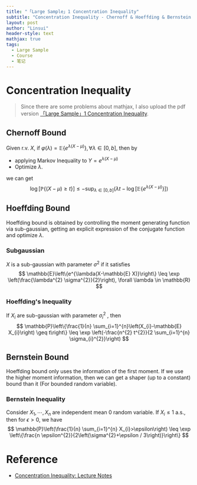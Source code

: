 ```yaml
---
title: "「Large Sample」1 Concentration Inequality"
subtitle: "Concentration Inequality - Chernoff & Hoeffding & Bernstein Inequality"
layout: post
author: "Linsui"
header-style: text
mathjax: true
tags:
  - Large Sample
  - Course
  - 笔记
---
```


#  Concentration Inequality

> Since there are some problems about mathjax, I also upload the pdf version <a href="https://denglinsui.github.io/reading-note/pdf/LargeSample/01.pdf" target="_blank">「Large Sample」1 Concentration Inequality</a>.

## Chernoff Bound

Given r.v. $X$, if $\varphi(\lambda)=\mathbb{E}\left\{e^{\lambda(X-\mu)}\right\},\forall \lambda\in[0,b]$, then by 

- applying Markov Inequality to  $Y=e^{\lambda(X-\mu)}$
- Optimize $\lambda$.

we can get
$$
\log [\mathbb{P}\{(X-\mu) \geq t\}] \leq-\sup _{\lambda \in[0, b]}\left(\lambda t-\log \left[\mathbb{E}\left\{e^{\lambda(X-\mu)}\right\}\right]\right)
$$

## Hoeffding Bound

Hoeffding bound is obtained by controlling the moment generating function via sub-gaussian, getting an explicit expression of the conjugate function and optimize $\lambda$.

### Subgaussian

$X$ is a sub-gaussian with parameter $\sigma^2$ if it satisfies
$$
\mathbb{E}\left\{e^{\lambda(X-\mathbb{E} X)}\right\} \leq \exp \left(\frac{\lambda^{2} \sigma^{2}}{2}\right), \forall \lambda \in \mathbb{R}
$$

### Hoeffding's Inequality

If $X_{i}$ are sub-gaussian with parameter $\sigma_{i}^{2}$ , then
$$
\mathbb{P}\left\{\frac{1}{n} \sum_{i=1}^{n}\left(X_{i}-\mathbb{E} X_{i}\right) \geq t\right\} \leq \exp \left(-\frac{n^{2} t^{2}}{2 \sum_{i=1}^{n} \sigma_{i}^{2}}\right)
$$

## Bernstein Bound

Hoeffding bound only uses the information of the first moment. If we use the higher moment information, then we can get a shaper (up to a constant) bound than it (For bounded random variable).

### Bernstein Inequality

Consider $X_1,\cdots,X_n$ are independent mean $0$ random variable. If $X_i\leq1$ a.s., then for $\epsilon>0$, we have
$$
\mathbb{P}\left(\frac{1}{n} \sum_{i=1}^{n} X_{i}>\epsilon\right) \leq \exp \left\{\frac{n \epsilon^{2}}{2\left(\sigma^{2}+\epsilon / 3\right)}\right\}
$$


# Reference

- [Concentration Inequality: Lecture Notes](http://shjkx.wang/index.php/%E8%AE%A8%E8%AE%BA:%E7%BB%9F%E8%AE%A1%E5%A4%A7%E6%A0%B7%E6%9C%AC%E7%90%86%E8%AE%BA_%E9%9B%86%E4%B8%AD%E4%B8%8D%E7%AD%89%E5%BC%8F)

  



